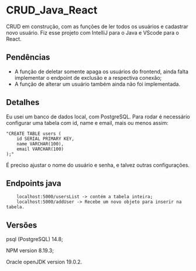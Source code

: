 # CRUD_Java_React

CRUD em construção, com as funções de ler todos os usuários e cadastrar novo usuário. Fiz esse projeto com IntelliJ para o Java e VScode para o React.

## Pendências
<ul>
<li>A função de deletar somente apaga os usuários do frontend, ainda falta implementar o endpoint de exclusão e a respectiva conexão;</li>

<li> A função de alterar um usuário também ainda não foi implementada.
</li>

</ul>

## Detalhes

Eu usei um banco de dados local, com PostgreSQL. Para rodar é necessário configurar uma tabela com id, name e email, mais ou menos assim:

    "CREATE TABLE users (
        id SERIAL PRIMARY KEY,
        name VARCHAR(100),
        email VARCHAR(100)
    );"

É preciso ajustar o nome do usuário e senha, e talvez outras configurações.

## Endpoints java 

        localhost:5000/usersList -> contém a tabela inteira;
        localhost:5000/addUser -> Recebe um novo objeto para inserir na tabela.

## Versões

psql (PostgreSQL) 14.8;

NPM version 8.19.3;

Oracle openJDK version 19.0.2.
